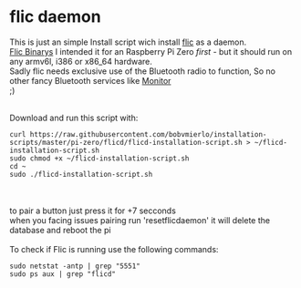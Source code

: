 # flic daemon
This is just an simple Install script wich install [flic](https://github.com/50ButtonsEach/fliclib-linux-hci) as a daemon.<br>
[Flic Binarys](https://github.com/50ButtonsEach/fliclib-linux-hci/tree/master/bin)
I intended it for an Raspberry Pi Zero *first* - but it should run on any armv6l, i386 or	x86_64 hardware. <br>
Sadly flic needs exclusive use of the Bluetooth radio to function, So no other fancy Bluetooth services like [Monitor](https://github.com/andrewjfreyer/monitor) <br>
;) 

 <br>
Download and run this script with:

``` 
curl https://raw.githubusercontent.com/bobvmierlo/installation-scripts/master/pi-zero/flicd/flicd-installation-script.sh > ~/flicd-installation-script.sh
sudo chmod +x ~/flicd-installation-script.sh
cd ~
sudo ./flicd-installation-script.sh
```
 <br>
 <br>
to pair a button just press it for +7 secconds <br>
when you facing issues pairing run 'resetflicdaemon' it will delete the database and reboot the pi <br>
<br>
To check if Flic is running use the following commands: <br>

``` 
sudo netstat -antp | grep "5551"
sudo ps aux | grep "flicd"
```
<br>
